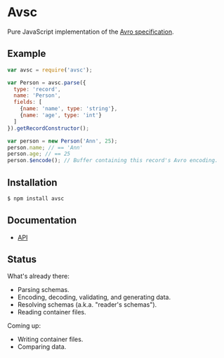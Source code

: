 # Avsc

Pure JavaScript implementation of the [Avro specification](https://avro.apache.org/docs/1.7.7/spec.html).


## Example

```javascript
var avsc = require('avsc');

var Person = avsc.parse({
  type: 'record',
  name: 'Person',
  fields: [
    {name: 'name', type: 'string'},
    {name: 'age', type: 'int'}
  ]
}).getRecordConstructor();

var person = new Person('Ann', 25);
person.name; // == 'Ann'
person.age; // == 25
person.$encode(); // Buffer containing this record's Avro encoding.
```


## Installation

```bash
$ npm install avsc
```


## Documentation

+ [API](https://github.com/mtth/avsc/wiki/API)


## Status

What's already there:

+ Parsing schemas.
+ Encoding, decoding, validating, and generating data.
+ Resolving schemas (a.k.a. "reader's schemas").
+ Reading container files.

Coming up:

+ Writing container files.
+ Comparing data.
